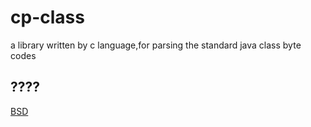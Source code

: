 # cp-class
a library written by c language,for parsing the standard java class byte codes


## ????

[BSD](LICENSE)